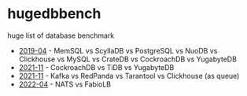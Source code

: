 # hugedbbench
huge list of database benchmark

- [2019-04](https://kokizzu.blogspot.com/2019/04/huge-list-of-database-benchmark.html) - MemSQL vs ScyllaDB vs PostgreSQL vs NuoDB vs Clickhouse vs MySQL vs CrateDB vs CockroachDB vs YugabyteDB
- [2021-11](https://kokizzu.blogspot.com/2021/11/databases-with-automatic-rebalance.html) - CockroachDB vs TiDB vs YugabyteDB
- [2021-11](https://kokizzu.blogspot.com/2021/11/kafka-vs-redpanda-benchmark.html) - Kafka vs RedPanda vs Tarantool vs Clickhouse (as queue)
- [2022-04](http://kokizzu.blogspot.com/2022/04/automatic-load-balancer.html) - NATS vs FabioLB
